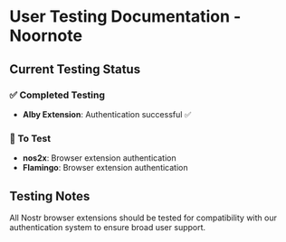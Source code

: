 # User Testing Documentation - Noornote

## Current Testing Status

### ✅ Completed Testing
- **Alby Extension**: Authentication successful ✅

### 🎯 To Test
- **nos2x**: Browser extension authentication
- **Flamingo**: Browser extension authentication

## Testing Notes
All Nostr browser extensions should be tested for compatibility with our authentication system to ensure broad user support.